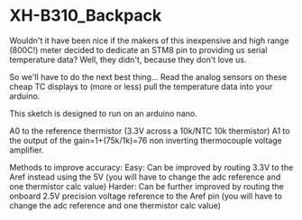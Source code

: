 # XH-B310_Backpack
Wouldn't it have been nice if the makers of this inexpensive and high range (800C!) meter decided to dedicate an STM8 pin to providing us serial temperature data? 
Well, they didn't, because they don't love us. 

So we'll have to do the next best thing...
Read the analog sensors on these cheap TC displays to (more or less) pull the temperature data into your arduino. 

This sketch is designed to run on an arduino nano. 

A0 to the reference thermistor (3.3V across a 10k/NTC 10k thermistor)
A1 to the output of the gain=1+(75k/1k)=76 non inverting thermocouple voltage amplifier. 

Methods to improve accuracy:
Easy: Can be improved by routing 3.3V to the Aref instead using the 5V (you will have to change the adc reference and one thermistor calc value)
Harder: Can be further improved by routing the onboard 2.5V precision voltage reference to the Aref pin (you will have to change the adc reference and one thermistor calc value)
